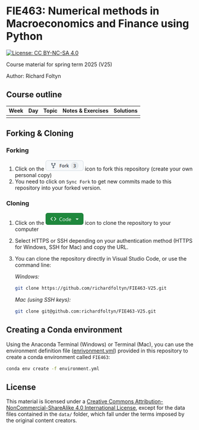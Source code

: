
# FIE463: Numerical methods in Macroeconomics and Finance using Python

[![License: CC BY-NC-SA 4.0](https://img.shields.io/badge/License-CC%20BY--NC--SA%204.0-lightgrey.svg)](https://creativecommons.org/licenses/by-nc-sa/4.0/)

Course material for spring term 2025 (V25)

Author: Richard Foltyn


## Course outline 

| Week | Day | Topic | Notes & Exercises | Solutions |
|------|-----|-------|----------------------|------------------------------------------|
|    |  |  |  |  |

## Forking & Cloning

### Forking

1. Click on the ![Fork](images/fork.png) icon to fork this repository (create your own personal copy)
2. You need to click on `Sync Fork` to get new commits made to this repository into your forked version.

### Cloning

1. Click on the ![Code](images/code.png) icon to clone the repository to your computer
2. Select HTTPS or SSH depending on your authentication method (HTTPS for Windows, SSH for Mac) and copy the URL.
3. You can clone the repository directly in Visual Studio Code, or use the command line:

    _Windows:_
    ```bash
    git clone https://github.com/richardfoltyn/FIE463-V25.git
    ```
    _Mac (using SSH keys):_
    ```bash
    git clone git@github.com:richardfoltyn/FIE463-V25.git
    ```


## Creating a Conda environment

Using the Anaconda Terminal (Windows) or Terminal (Mac), you can use 
the environment definition file ([enrivonment.yml](enrivonment.yml)) provided in this repository to create 
a conda environment called `FIE463`:
```bash
conda env create -f environment.yml
```

## License

This material is licensed under a 
[Creative Commons Attribution-NonCommercial-ShareAlike 4.0 International License](http://creativecommons.org/licenses/by-nc-sa/4.0/),
except for the data files contained in the `data/` folder, which
fall under the terms imposed by the original content creators.
